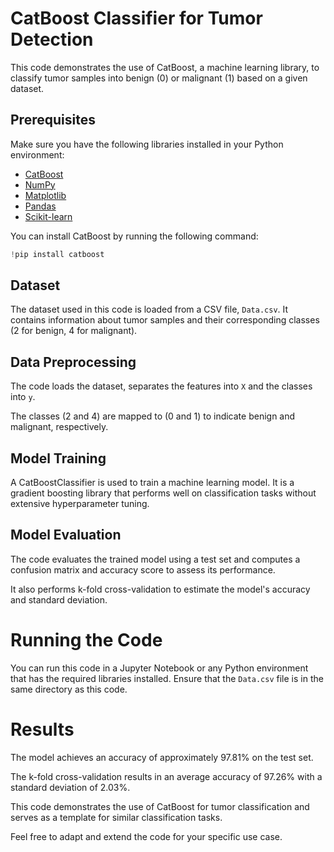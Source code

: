 # CatBoost Classifier for Tumor Detection

This code demonstrates the use of CatBoost, a machine learning library, to classify tumor samples into benign (0) or malignant (1) based on a given dataset.

## Prerequisites

Make sure you have the following libraries installed in your Python environment:

- [CatBoost](https://catboost.ai/)
- [NumPy](https://numpy.org/)
- [Matplotlib](https://matplotlib.org/)
- [Pandas](https://pandas.pydata.org/)
- [Scikit-learn](https://scikit-learn.org/)

You can install CatBoost by running the following command:

```python
!pip install catboost
```

## Dataset
The dataset used in this code is loaded from a CSV file, `Data.csv`. It contains information about tumor samples and their corresponding classes (2 for benign, 4 for malignant).

## Data Preprocessing
The code loads the dataset, separates the features into `X` and the classes into `y`.

The classes (2 and 4) are mapped to (0 and 1) to indicate benign and malignant, respectively.

## Model Training
A CatBoostClassifier is used to train a machine learning model. It is a gradient boosting library that performs well on classification tasks without extensive hyperparameter tuning.

## Model Evaluation
The code evaluates the trained model using a test set and computes a confusion matrix and accuracy score to assess its performance.

It also performs k-fold cross-validation to estimate the model's accuracy and standard deviation.

# Running the Code
You can run this code in a Jupyter Notebook or any Python environment that has the required libraries installed. Ensure that the `Data.csv` file is in the same directory as this code.

# Results
The model achieves an accuracy of approximately 97.81% on the test set.

The k-fold cross-validation results in an average accuracy of 97.26% with a standard deviation of 2.03%.

This code demonstrates the use of CatBoost for tumor classification and serves as a template for similar classification tasks.

Feel free to adapt and extend the code for your specific use case.
